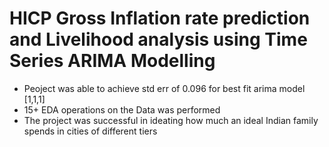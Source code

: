 # HICP Gross Inflation rate prediction and Livelihood analysis using Time Series ARIMA Modelling
- Peoject was able to achieve std err of 0.096 for best fit arima model [1,1,1]
- 15+ EDA operations on the Data was performed
- The project was successful in ideating how much an ideal Indian family spends in cities of different tiers
